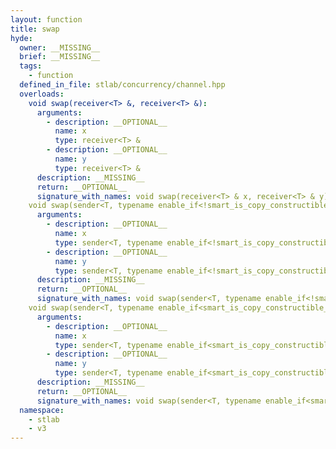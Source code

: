 ```yaml
---
layout: function
title: swap
hyde:
  owner: __MISSING__
  brief: __MISSING__
  tags:
    - function
  defined_in_file: stlab/concurrency/channel.hpp
  overloads:
    void swap(receiver<T> &, receiver<T> &):
      arguments:
        - description: __OPTIONAL__
          name: x
          type: receiver<T> &
        - description: __OPTIONAL__
          name: y
          type: receiver<T> &
      description: __MISSING__
      return: __OPTIONAL__
      signature_with_names: void swap(receiver<T> & x, receiver<T> & y)
    void swap(sender<T, typename enable_if<!smart_is_copy_constructible_v<T>, void>::type> &, sender<T, typename enable_if<!smart_is_copy_constructible_v<T>, void>::type> &):
      arguments:
        - description: __OPTIONAL__
          name: x
          type: sender<T, typename enable_if<!smart_is_copy_constructible_v<T>, void>::type> &
        - description: __OPTIONAL__
          name: y
          type: sender<T, typename enable_if<!smart_is_copy_constructible_v<T>, void>::type> &
      description: __MISSING__
      return: __OPTIONAL__
      signature_with_names: void swap(sender<T, typename enable_if<!smart_is_copy_constructible_v<T>, void>::type> & x, sender<T, typename enable_if<!smart_is_copy_constructible_v<T>, void>::type> & y)
    void swap(sender<T, typename enable_if<smart_is_copy_constructible_v<T>, void>::type> &, sender<T, typename enable_if<smart_is_copy_constructible_v<T>, void>::type> &):
      arguments:
        - description: __OPTIONAL__
          name: x
          type: sender<T, typename enable_if<smart_is_copy_constructible_v<T>, void>::type> &
        - description: __OPTIONAL__
          name: y
          type: sender<T, typename enable_if<smart_is_copy_constructible_v<T>, void>::type> &
      description: __MISSING__
      return: __OPTIONAL__
      signature_with_names: void swap(sender<T, typename enable_if<smart_is_copy_constructible_v<T>, void>::type> & x, sender<T, typename enable_if<smart_is_copy_constructible_v<T>, void>::type> & y)
  namespace:
    - stlab
    - v3
---
```

